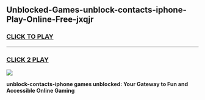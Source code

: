 
## Unblocked-Games-unblock-contacts-iphone-Play-Online-Free-jxqjr
<h3>
<a href="https://premium76.site?title=unblock-contacts-iphone&ref=26A">CLICK TO PLAY</a></h3>
<hr>

<h3>
<a href="https://premium76.site?title=unblock-contacts-iphone&ref=26A">CLICK 2 PLAY</a>
  
</h3>

<a href="https://premium76.site?title=unblock-contacts-iphone&ref=26A"><img src="https://clearcache.store/games.png"></a>


**unblock-contacts-iphone games unblocked: Your Gateway to Fun and Accessible Online Gaming**
